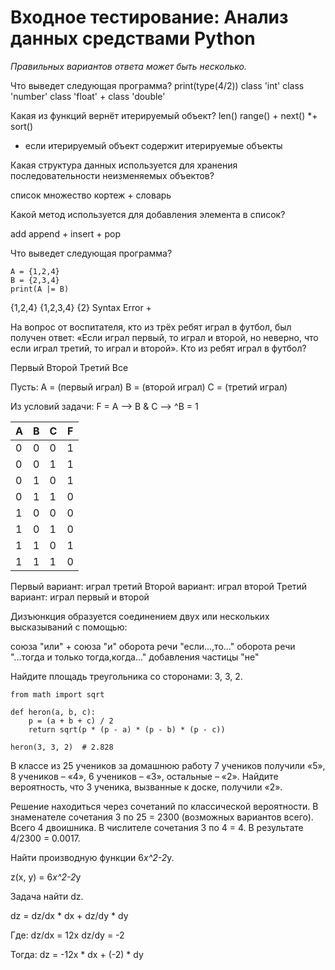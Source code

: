 # Входное тестирование: Анализ данных средствами Python

*Правильных вариантов ответа может быть несколько.*

Что выведет следующая программа? print(type(4/2))
class 'int'
class 'number'
class 'float' +
class 'double'

Какая из функций вернёт итерируемый объект?
len()
range() +
next() *+
sort()

* если итерируемый объект содержит итерируемые объекты

Какая структура данных используется для хранения последовательности неизменяемых объектов?

список
множество
кортеж +
словарь

Какой метод используется для добавления элемента в список?

add
append +
insert +
pop

Что выведет следующая программа?
```
A = {1,2,4}
B = {2,3,4}
print(A |= B)
```

{1,2,4}
{1,2,3,4}
{2}
Syntax Error +

На вопрос от воспитателя, кто из трёх ребят играл в футбол, был получен ответ: «Если играл первый, то играл и второй, но неверно, что если играл третий, то играл и второй». Кто из ребят играл в футбол?

Первый
Второй
Третий
Все

Пусть:
A = (первый играл)
B = (второй играл)
C = (третий играл)

Из условий задачи:
F = A –> B & C –> ^B = 1

|  A | B  | C  | F  |
| ------------ | ------------ | ------------ | ------------ |
| 0  | 0  | 0  | 1  |
|  0| 0  | 1  | 1  |
| 0 |  1 |  0 |  1 |
|  0 |  1 |  1 | 0  |
|  1 |  0 |  0 | 0  |
| 1  |  0 |  1 |  0 |
| 1  | 1  | 0  |  1 |
| 1  | 1  | 1  | 0  |

Первый вариант: играл третий
Второй вариант: играл второй
Третий вариант: играл первый и второй

Дизъюнкция образуется соединением двух или нескольких высказываний с помощью:

союза "или" +
союза "и"
оборота речи "если...,то..."
оборота речи    "...тогда и только тогда,когда..."
добавления частицы "не"

Найдите площадь треугольника со сторонами: 3, 3, 2.
```
from math import sqrt

def heron(a, b, c):
    p = (a + b + c) / 2
    return sqrt(p * (p - a) * (p - b) * (p - c))

heron(3, 3, 2)  # 2.828
```
В классе из 25 учеников за домашнюю работу 7 учеников получили «5», 8 учеников – «4», 6 учеников – «3», остальные – «2». Найдите вероятность, что 3 ученика, вызванные к доске, получили «2».

Решение находиться через сочетаний по классической вероятности. В знаменателе сочетания 3 по 25 = 2300 (возможных вариантов всего). Всего 4 двоишника. В числителе сочетания 3 по 4 = 4. В результате 4/2300 = 0.0017.

Найти производную функции 6*x^2-2*y.

z(x, y) = 6*x^2-2*y

Задача найти dz.

dz = dz/dx * dx + dz/dy * dy

Где:
dz/dx = 12x
dz/dy = -2

Тогда:
dz = -12x * dx + (-2) * dy